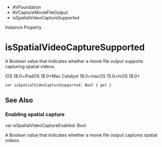 

- AVFoundation
- AVCaptureMovieFileOutput
-  isSpatialVideoCaptureSupported 

Instance Property

# isSpatialVideoCaptureSupported

A Boolean value that indicates whether a movie file output supports capturing spatial videos.

iOS 18.0+iPadOS 18.0+Mac Catalyst 18.0+macOS 15.0+tvOS 18.0+

``` source
var isSpatialVideoCaptureSupported: Bool { get }
```

## See Also

### Enabling spatial capture

var isSpatialVideoCaptureEnabled: Bool

A Boolean value that indicates whether a movie file output captures spatial videos.

